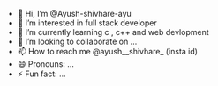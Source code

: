 - 👋 Hi, I’m @Ayush-shivhare-ayu
- 👀 I’m interested in full stack developer
- 🌱 I’m currently learning c , c++ and web devlopment
- 💞️ I’m looking to collaborate on ...
- 📫 How to reach me @ayush__shivhare_ (insta id)
- 😄 Pronouns: ...
- ⚡ Fun fact: ...

<!---
Ayush-shivhare-ayu/Ayush-shivhare-ayu is a ✨ special ✨ repository because its `README.md` (this file) appears on your GitHub profile.
You can click the Preview link to take a look at your changes.
--->
